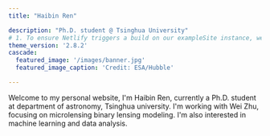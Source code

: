```yaml
---
title: "Haibin Ren"

description: "Ph.D. student @ Tsinghua University"
# 1. To ensure Netlify triggers a build on our exampleSite instance, we need to change a file in the exampleSite directory.
theme_version: '2.8.2'
cascade:
  featured_image: '/images/banner.jpg'
  featured_image_caption: 'Credit: ESA/Hubble'

---
```

Welcome to my personal website, I'm Haibin Ren, currently a Ph.D. student at department of astronomy, Tsinghua university. I'm working with Wei Zhu, focusing on microlensing binary lensing modeling. I'm also interested in machine learning and data analysis.




